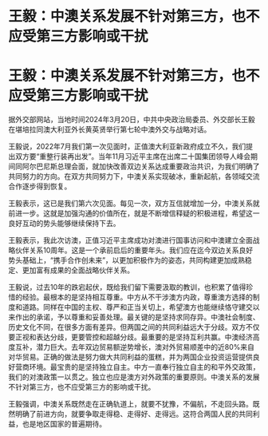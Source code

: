# 王毅：中澳关系发展不针对第三方，也不应受第三方影响或干扰

# 王毅：中澳关系发展不针对第三方，也不应受第三方影响或干扰

据外交部网站，当地时间2024年3月20日，中共中央政治局委员、外交部长王毅在堪培拉同澳大利亚外长黄英贤举行第七轮中澳外交与战略对话。

王毅说，2022年7月我们第一次见面时，正值澳大利亚新政府成立不久，我们提出双方要“重整行装再出发”。当年11月习近平主席在出席二十国集团领导人峰会期间同阿尔巴尼斯总理会面，就加快改善双边关系达成重要政治共识，为我们明确了共同努力的方向。在双方共同努力下，中澳关系实现破冰，重新起航，各领域交流合作逐步得到恢复。

王毅表示，这已是我们第六次见面。每见一次，双方互信就增加一分，中澳关系就前进一步。这就是加强沟通的价值所在，就是不断增信释疑的积极进程，希望这一良好互动的势头能够继续保持下去。

王毅表示，我此次访澳，正值习近平主席成功对澳进行国事访问和中澳建立全面战略伙伴关系10周年。这是一个承前启后的重要年头。我们应在迄今双边关系良好势头基础上，“携手合作创未来”，以更加积极作为的姿态，共同构建更加成熟稳定、更加富有成果的全面战略伙伴关系。

王毅说，过去10年的跌宕起伏，既给我们留下需要汲取的教训，也积累了值得珍惜的经验。最根本的是坚持相互尊重。中方从不干涉澳方内政，尊重澳方选择的制度和道路。同样在中国的主权、尊严和正当关切上，希望澳方也能继续恪守建交以来作出的承诺，予以尊重和妥善处理。最关键的是坚持求同存异。中澳社会制度、历史文化不同，在很多方面有差异。但两国之间的共同利益远大于分歧。双方不仅要正视和表达分歧，更要管控和超越分歧。最重要的是坚持互利共赢。中澳经济高度互补，潜力巨大。去年双边贸易额逆势增长，澳对外贸易顺差中的近80%来自对华贸易。正确的做法是努力做大共同利益的蛋糕，并为两国企业投资运营提供良好营商环境。最宝贵的是坚持独立自主。中方一直奉行独立自主的和平外交政策，我们的对澳政策一以贯之。独立也应是澳方对外政策的重要原则。中澳关系的发展不针对第三方，也不应受第三方的影响或干扰。

王毅强调，中澳关系既然走在正确轨道上，就要不犹豫，不偏航，不走回头路。既然明确了前进方向，就要争取走得稳、走得好、走得远。这符合两国人民的共同利益，也是地区国家的普遍期待。

